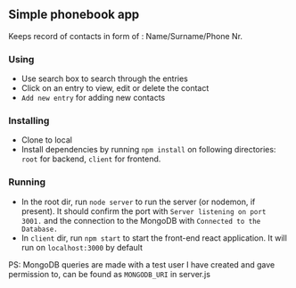 ## Simple phonebook app

Keeps record of contacts in form of : Name/Surname/Phone Nr.

### Using

- Use search box to search through the entries
- Click on an entry to view, edit or delete the contact
- `Add new entry` for adding new contacts

### Installing

- Clone to local
- Install dependencies by running `npm install` on following directories: `root` for backend, `client` for frontend.

### Running

- In the root dir, run `node server` to run the server (or nodemon, if present). It should confirm the port with `Server listening on port 3001.` and the connection to the MongoDB with `Connected to the Database.`
- In `client` dir, run `npm start` to start the front-end react application. It will run on `localhost:3000` by default

PS: MongoDB queries are made with a test user I have created and gave permission to, can be found as `MONGODB_URI` in server.js

